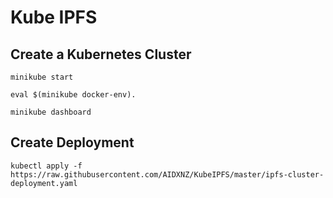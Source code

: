 # Kube IPFS

## Create a Kubernetes Cluster

`minikube start`

`eval $(minikube docker-env).`

`minikube dashboard`


## Create Deployment

``kubectl apply -f https://raw.githubusercontent.com/AIDXNZ/KubeIPFS/master/ipfs-cluster-deployment.yaml``


